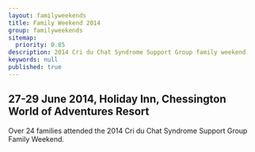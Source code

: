 ```yaml
---
layout: familyweekends
title: Family Weekend 2014
group: familyweekends
sitemap: 
  priority: 0.85
description: 2014 Cri du Chat Syndrome Support Group family weekend
keywords: null
published: true
---
```


## 27-29 June 2014, Holiday Inn, Chessington World of Adventures Resort

Over 24 families attended the 2014 Cri du Chat Syndrome Support Group Family Weekend.

